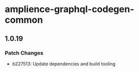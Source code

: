 # amplience-graphql-codegen-common

## 1.0.19

### Patch Changes

- b227513: Update dependencies and build tooling
